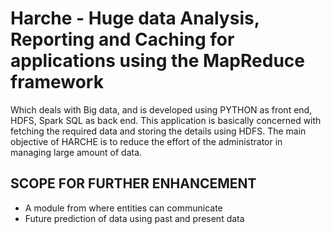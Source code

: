# Harche - Huge data Analysis, Reporting and Caching for applications using the MapReduce framework 

  Which deals with Big data, and is developed using PYTHON as front end, HDFS, Spark SQL as back end. This application is basically concerned with fetching the required data and storing the details using HDFS. The main objective of HARCHE is to reduce the effort of the administrator in managing large amount of data.


## SCOPE FOR FURTHER ENHANCEMENT
 
  - A module from where entities can communicate
  - Future prediction of data using past and present data
